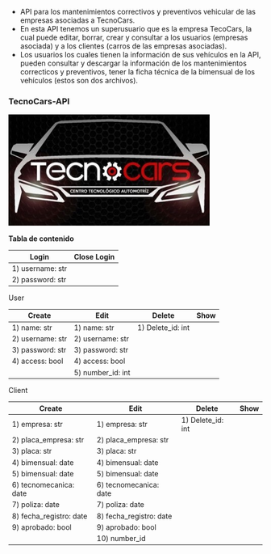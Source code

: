 - API para los mantenimientos correctivos y preventivos vehicular de las empresas asociadas a TecnoCars.
- En esta API tenemos un superusuario que es la empresa TecoCars, la cual puede editar, borrar, crear y consultar a los usuarios (empresas asociada) y a los clientes (carros de las empresas asociadas).
- Los usuarios los cuales tienen la información de sus vehículos en la API, pueden consultar y descargar la información de los mantenimientos correcticos y preventivos, tener la ficha técnica de la bimensual de los vehículos (estos son dos archivos).

### TecnoCars-API

![](https://github.com/DaggerAlmanza/tecnocars-api/blob/main/FotoTecno.jpg)

**Tabla de contenido**

|      Login        | Close Login   |
| -------------     | ------------- |
| 1) username: str  |               |    
| 2) password: str  |               |



User


|      Create        |       Edit         |      Delete        |       Show         |
| ------------------ |  ------------------| ------------------ | ------------------ |
| 1) name: str       | 1) name: str       | 1) Delete_id: int  |                    |
| 2) username: str   | 2) username: str   |                    |                    |
| 3) password: str   | 3) password: str   |                    |                    |
| 4) access: bool    | 4) access: bool    |                    |                    |
|                    | 5) number_id: int  |                    |                    |


Client


|         Create          |           Edit          |      Delete        |       Show         |
| ----------------------- |  ---------------------- | ------------------ | ------------------ |
| 1) empresa: str         | 1) empresa: str         | 1) Delete_id: int  |                    |
| 2) placa_empresa: str   | 2) placa_empresa: str   |                    |                    |
| 3) placa: str           | 3) placa: str           |                    |                    |
| 4) bimensual: date      | 4) bimensual: date      |                    |                    |
| 5) bimensual: date      | 5) bimensual: date      |                    |                    |
| 6) tecnomecanica: date  | 6) tecnomecanica: date  |                    |                    |
| 7) poliza: date         | 7) poliza: date         |                    |                    |
| 8) fecha_registro: date | 8) fecha_registro: date |                    |                    |
| 9) aprobado: bool       | 9) aprobado: bool       |                    |                    |
|                         | 10) number_id           |                    |                    |

     
    
